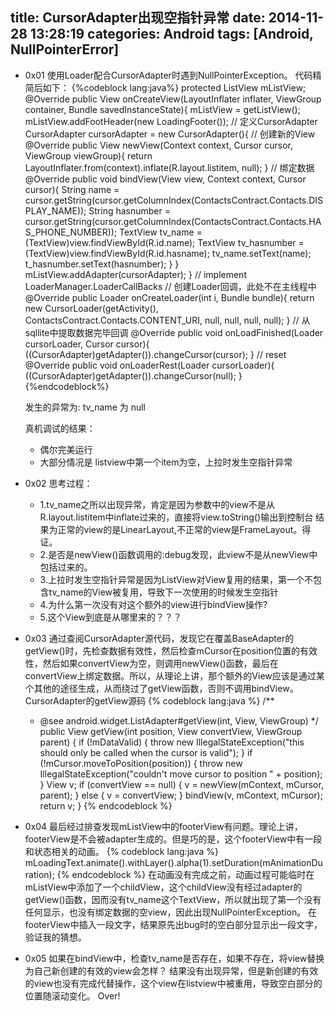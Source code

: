 title: CursorAdapter出现空指针异常
date: 2014-11-28 13:28:19
categories: Android
tags: [Android, NullPointerError]
---
- 0x01
	使用Loader<Cursor>配合CursorAdapter时遇到NullPointerException。
	代码精简后如下：
	{%codeblock lang:java%}
	protected ListView mListView;
	@Override
	public View onCreateView(LayoutInflater inflater, ViewGroup container, Bundle savedInstanceState){
		mListView = getListView();
		mListView.addFootHeader(new LoadingFooter());
		// 定义CursorAdapter
		CursorAdapter cursorAdapter = new CursorAdapter(){
			// 创建新的View
			@Override
			public View newView(Context context, Cursor cursor, ViewGroup viewGroup){
				return LayoutInflater.from(context).inflate(R.layout.listitem, null);
			}
			// 绑定数据
			@Override
			public void bindView(View view, Context context, Cursor cursor){
				String name = cursor.getString(cursor.getColumnIndex(ContactsContract.Contacts.DISPLAY_NAME));
        		String hasnumber = cursor.getString(cursor.getColumnIndex(ContactsContract.Contacts.HAS_PHONE_NUMBER));
        		TextView tv_name = (TextView)view.findViewById(R.id.name);
        		TextView tv_hasnumber = (TextView)view.findViewById(R.id.hasname);
        		tv_name.setText(name);
        		t_hasnumber.setText(hasnumber);
			}
		}
		mListView.addAdapter(cursorAdapter);
	}
	// implement LoaderManager.LoaderCallBacks<Cursor>
	// 创建Loader<Cursor>回调，此处不在主线程中
	@Override
	public Loader<Cursor> onCreateLoader(int i, Bundle bundle){
		return new CursorLoader(getActivity(), 
					ContactsContract.Contacts.CONTENT_URI,
					null, null, null, null);
	}
	// 从sqllite中提取数据完毕回调
	@Override
	public void onLoadFinished(Loader<Cursor> cursorLoader, Cursor cursor){
		((CursorAdapter)getAdapter()).changeCursor(cursor);
	}
	// reset
	@Override
	public void onLoaderRest(Loader<Cursor> cursorLoader){
		((CursorAdapter)getAdapter()).changeCursor(null);
	}
	{%endcodeblock%}

	发生的异常为:
	tv_name 为 null

	真机调试的结果：
	- 偶尔完美运行
	- 大部分情况是 listview中第一个item为空，上拉时发生空指针异常

- 0x02
	思考过程：
	- 1.tv_name之所以出现异常，肯定是因为参数中的view不是从R.layout.listitem中inflate过来的，直接将view.toString()输出到控制台
		结果为正常的view的是LinearLayout,不正常的view是FrameLayout。得证。
	- 2.是否是newView()函数调用的:debug发现，此view不是从newView中包括过来的。
	- 3.上拉时发生空指针异常是因为ListView对View复用的结果，第一个不包含tv_name的View被复用，导致下一次使用的时候发生空指针
	- 4.为什么第一次没有对这个额外的view进行bindView操作?
	- 5.这个View到底是从哪里来的？？？

- 0x03
	通过查阅CursorAdapter源代码，发现它在覆盖BaseAdapter的getView()时，先检查数据有效性，然后检查mCursor在position位置的有效性，然后如果convertView为空，则调用newView()函数，最后在convertView上绑定数据。所以，从理论上讲，那个额外的View应该是通过某个其他的途径生成，从而绕过了getView函数，否则不调用bindView。
	CursorAdapter的getView源码
	{% codeblock lang:java %}
	/**
     * @see android.widget.ListAdapter#getView(int, View, ViewGroup)
     */
    public View getView(int position, View convertView, ViewGroup parent) {
        if (!mDataValid) {
            throw new IllegalStateException("this should only be called when the cursor is valid");
        }
        if (!mCursor.moveToPosition(position)) {
            throw new IllegalStateException("couldn't move cursor to position " + position);
        }
        View v;
        if (convertView == null) {
            v = newView(mContext, mCursor, parent);
        } else {
            v = convertView;
        }
        bindView(v, mContext, mCursor);
        return v;
    }
	{% endcodeblock %}

- 0x04
	最后经过排查发现mListView中的footerView有问题。理论上讲，footerView是不会被adapter生成的。但是巧的是，这个footerView中有一段和状态相关的动画。
	{% codeblock lang:java %}
	mLoadingText.animate().withLayer().alpha(1).setDuration(mAnimationDuration);
	{% endcodeblock %}
	在动画没有完成之前，动画过程可能临时在mListView中添加了一个childView，这个childView没有经过adapter的getView()函数，因而没有tv_name这个TextView，所以就出现了第一个没有任何显示，也没有绑定数据的空view，因此出现NullPointerException。
	在footerView中插入一段文字，结果原先出bug时的空白部分显示出一段文字，验证我的猜想。

- 0x05
	如果在bindView中，检查tv_name是否存在，如果不存在，将view替换为自己新创建的有效的view会怎样？
	结果没有出现异常，但是新创建的有效的view也没有完成代替操作，这个view在listview中被重用，导致空白部分的位置随滚动变化。
	Over!